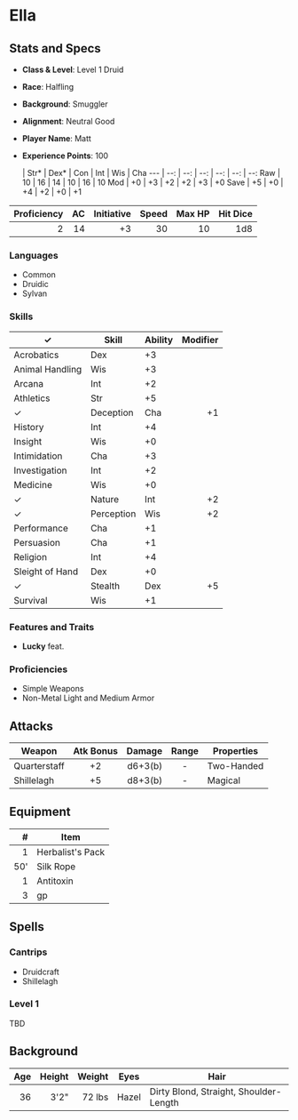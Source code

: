 # Ella

## Stats and Specs

* **Class & Level**: Level 1 Druid
* **Race**: Halfling
* **Background**: Smuggler
* **Alignment**: Neutral Good
* **Player Name**: Matt
* **Experience Points**: 100

     | Str* | Dex* | Con  | Int  | Wis  | Cha
---  | --:  | --:  | --:  | --:  | --:  | --:
Raw  |  10  |  16  |  14  |  10  |  16  |  10
Mod  |  +0  |  +3  |  +2  |  +2  |  +3  |  +0 
Save |  +5  |  +0  |  +4  |  +2  |  +0  |  +1

Proficiency | AC  | Initiative | Speed | Max HP | Hit Dice |
----------: | --: | ---------: | ----: | -----: | -------: |
         2  |  14 |         +3 |    30 |     10 |      1d8 |

### Languages

* Common
* Druidic
* Sylvan

### Skills

✓  | Skill           | Ability | Modifier
---| --------------- | ------- | -------:
   | Acrobatics      | Dex     | +3
   | Animal Handling | Wis     | +3
   | Arcana          | Int     | +2
   | Athletics       | Str     | +5
✓  | Deception       | Cha     | +1
   | History         | Int     | +4
   | Insight         | Wis     | +0
   | Intimidation    | Cha     | +3
   | Investigation   | Int     | +2
   | Medicine        | Wis     | +0
✓  | Nature          | Int     | +2
✓  | Perception      | Wis     | +2
   | Performance     | Cha     | +1
   | Persuasion      | Cha     | +1
   | Religion        | Int     | +4
   | Sleight of Hand | Dex     | +0
✓  | Stealth         | Dex     | +5
   | Survival        | Wis     | +1

### Features and Traits

* **Lucky** feat.

### Proficiencies

* Simple Weapons
* Non-Metal Light and Medium Armor

## Attacks
Weapon           | Atk Bonus | Damage    | Range   | Properties
------           | :-------: | -----:    | :---:   | ----------
Quarterstaff     |    +2     |  d6+3(b)  |   -     | Two-Handed
Shillelagh       |    +5     |  d8+3(b)  |   -     | Magical

## Equipment
\#  | Item
--: | ---------
 1  | Herbalist's Pack
50' | Silk Rope
 1  | Antitoxin
 3  | gp

## Spells

### Cantrips ###

- Druidcraft
- Shillelagh

### Level 1 ###

TBD

## Background

Age | Height | Weight  | Eyes  | Hair
--: | -----: | ------: | ----  | --------
 36 | 3'2"   |  72 lbs | Hazel | Dirty Blond, Straight, Shoulder-Length
